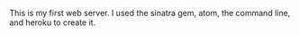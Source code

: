 This is my first web server. I used the sinatra gem, atom, the command line, and heroku to create it. 

